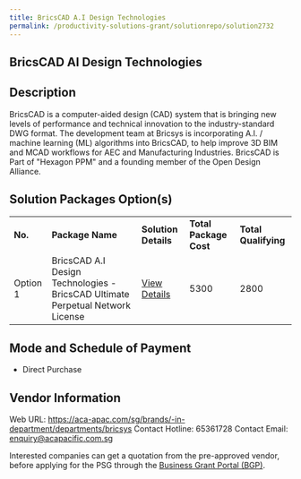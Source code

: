 ```yaml
---
title: BricsCAD A.I Design Technologies
permalink: /productivity-solutions-grant/solutionrepo/solution2732
---
```


## BricsCAD AI Design Technologies

## Description

BricsCAD is a computer-aided design (CAD) system that is bringing new levels of performance and technical innovation to the industry-standard DWG format. The development team at Bricsys is incorporating A.I. / machine learning (ML) algorithms into BricsCAD, to help improve 3D BIM and MCAD workflows for AEC and Manufacturing Industries.
BricsCAD is Part of "Hexagon PPM" and a founding member of the Open Design Alliance.

## Solution Packages Option(s)

<table>
<tr>
<td><b>No.</b></td>
<td><b>Package Name</b></td>
<td><b>Solution Details</b></td>
<td><b>Total Package Cost</b></td>
<td><b>Total Qualifying</b></td>
</tr>
<tr>
<td>Option 1</td>
<td>BricsCAD A.I Design Technologies - BricsCAD Ultimate Perpetual Network License</td>
<td><a href='https://www.gobusiness.gov.sg/images/psg/ACA_Pacific_20210038_Desensitised_Annex_3_Part_3.pdf'>View Details</a></td>
<td>5300</td>
<td>2800</td>
</tr>
</table>

## Mode and Schedule of Payment

 - Direct Purchase

## Vendor Information

 Web URL: https://aca-apac.com/sg/brands/-in-department/departments/bricsys 
Contact Hotline: 65361728 
Contact Email: enquiry@acapacific.com.sg 


Interested companies can get a quotation from the pre-approved vendor, before applying for the PSG through the <a href='https://www.businessgrants.gov.sg/'>Business Grant Portal (BGP)</a>.

<script src="/jquery/resize-tables.js"></script>
